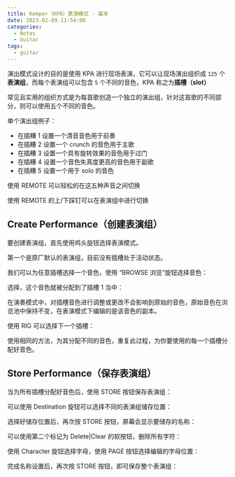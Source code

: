 ```yaml
---
title: Kemper（KPA）表演模式 - 基本
date: 2023-02-09 11:54:00
categories:
  - Notes
  - Guitar
tags:
  - guitar
---
```


演出模式设计的目的是使用 KPA 进行现场表演，它可以让现场演出组织成 `125` 个**表演组**，而每个表演组可以包含 `5` 个不同的音色，KPA 称之为**插槽（slot）**

常见且实用的组织方式是为每首歌创造一个独立的演出组，针对这首歌的不同部分，则可以使用五个不同的音色。

<!-- more -->

单个演出组例子：

- 在插糟 1 设置一个清音音色用于前奏
- 在插糟 2 设置一个 crunch 的音色用于主歌
- 在插糟 3 设置一个具有旋转效果的音色用于过门
- 在插糟 4 设置一个音色失真度更高的音色用于副歌
- 在插糟 5 设置一个用于 solo 的音色

使用 REMOTE 可以轻松的在这五种声音之间切换

<hairy-image style="max-width: 1200px" src="https://pic.imgdb.cn/item/63e468884757feff33a3445d.jpg" />

使用 REMOTE 的上/下踩钉可以在表演组中进行切换

<hairy-image style="max-width: 1200px" src="https://pic.imgdb.cn/item/63e468f24757feff33a4426d.jpg" />

## Create Performance（创建表演组）

要创建表演组，首先使用鸡头旋钮选择表演模式。

<hairy-image style="max-width: 1200px" src="https://pic.imgdb.cn/item/63e4697a4757feff33a57c7b.jpg" />

第一个是原厂默认的表演组，目前没有插槽处于活动状态。

<hairy-image style="max-width: 1200px" src="https://pic.imgdb.cn/item/63e469da4757feff33a64f39.jpg" />

我们可以为任意插槽选择一个音色，使用 “BROWSE 浏览”旋钮选择音色：

<hairy-image style="max-width: 1200px" src="https://pic.imgdb.cn/item/63e46ac94757feff33a8384b.jpg" />

选择，这个音色就被分配到了插槽 1 当中：

<hairy-image style="max-width: 1200px" src="https://pic.imgdb.cn/item/63e46af44757feff33a888ca.jpg" />

在演奏模式中，对插槽音色进行调整或更改不会影响到原始的音色，原始音色在浏览池中保持不变，在表演模式下编辑的是该音色的副本。

使用 RIG 可以选择下一个插槽：

<hairy-image style="max-width: 1200px" src="https://pic.imgdb.cn/item/63e46b8d4757feff33a9a04b.jpg" />

使用相同的方法，为其分配不同的音色，重复此过程，为你要使用的每一个插槽分配好音色。

## Store Performance（保存表演组）

当为所有插槽分配好音色后，使用 STORE 按钮保存表演组：

<hairy-image style="max-width: 1200px" src="https://pic.imgdb.cn/item/63e46ca34757feff33ab8c48.jpg" />

可以使用 Destination 旋钮可以选择不同的表演组储存位置：

<hairy-image style="max-width: 1200px" src="https://pic.imgdb.cn/item/63e46cef4757feff33ac097a.jpg" />

选择好储存位置后，再次按 STORE 按钮，屏幕会显示要储存的名称：

<hairy-image style="max-width: 1200px" src="https://pic.imgdb.cn/item/63e46d4c4757feff33aca647.jpg" />

可以使用第二个标记为 Delete|Clear 的软按钮，删除所有字符：

<hairy-image style="max-width: 1200px" src="https://pic.imgdb.cn/item/63e46d9e4757feff33ad2465.jpg" />

使用 Character 旋钮选择字母，使用 PAGE 按钮选择编辑的字母位置：

<hairy-image style="max-width: 1200px" src="https://pic.imgdb.cn/item/63e46e0c4757feff33add11b.jpg" />

完成名称设置后，再次按 STORE 按钮，即可保存整个表演组：

<hairy-image style="max-width: 1200px" src="https://pic.imgdb.cn/item/63e46e544757feff33ae39af.jpg" />